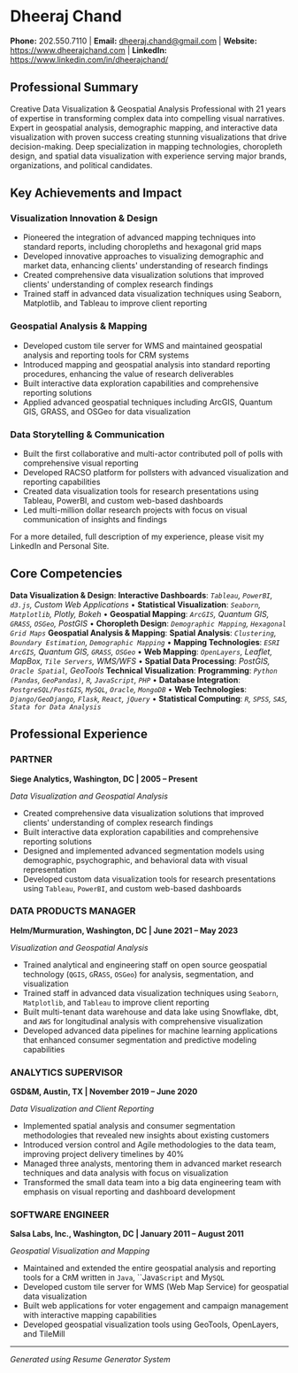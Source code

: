 # Dheeraj Chand

**Phone:** 202.550.7110 | **Email:** dheeraj.chand@gmail.com | **Website:** https://www.dheerajchand.com | **LinkedIn:** https://www.linkedin.com/in/dheerajchand/

## Professional Summary

Creative Data Visualization & Geospatial Analysis Professional with 21 years of expertise in transforming complex data into compelling visual narratives. Expert in geospatial analysis, demographic mapping, and interactive data visualization with proven success creating stunning visualizations that drive decision-making. Deep specialization in mapping technologies, choropleth design, and spatial data visualization with experience serving major brands, organizations, and political candidates.

## Key Achievements and Impact

### Visualization Innovation & Design
- Pioneered the integration of advanced mapping techniques into standard reports, including choropleths and hexagonal grid maps
- Developed innovative approaches to visualizing demographic and market data, enhancing clients' understanding of research findings
- Created comprehensive data visualization solutions that improved clients' understanding of complex research findings
- Trained staff in advanced data visualization techniques using Seaborn, Matplotlib, and Tableau to improve client reporting

### Geospatial Analysis & Mapping
- Developed custom tile server for WMS and maintained geospatial analysis and reporting tools for CRM systems
- Introduced mapping and geospatial analysis into standard reporting procedures, enhancing the value of research deliverables
- Built interactive data exploration capabilities and comprehensive reporting solutions
- Applied advanced geospatial techniques including ArcGIS, Quantum GIS, GRASS, and OSGeo for data visualization

### Data Storytelling & Communication
- Built the first collaborative and multi-actor contributed poll of polls with comprehensive visual reporting
- Developed RACSO platform for pollsters with advanced visualization and reporting capabilities
- Created data visualization tools for research presentations using Tableau, PowerBI, and custom web-based dashboards
- Led multi-million dollar research projects with focus on visual communication of insights and findings

For a more detailed, full description of my experience, please visit my <link href="https://www.linkedin.com/in/dheerajchand/" color="blue">LinkedIn</link> and <link href="https://www.dheerajchand.com" color="blue">Personal Site</link>.

## Core Competencies

**Data Visualization & Design**: **Interactive Dashboards**: *`Tableau`, `PowerBI`, `d3.js`, Custom Web Applications* • **Statistical Visualization**: *`Seaborn`, `Matplotlib`, Plotly, Bokeh* • **Geospatial Mapping**: *`ArcGIS`, Quantum GIS, `GRASS`, `OSGeo`, PostGIS* • **Choropleth Design**: *`Demographic Mapping`, `Hexagonal Grid Maps`*
**Geospatial Analysis & Mapping**: **Spatial Analysis**: *`Clustering`, `Boundary Estimation`, `Demographic Mapping`* • **Mapping Technologies**: *`ESRI ArcGIS`, Quantum GIS, `GRASS`, `OSGeo`* • **Web Mapping**: *`OpenLayers`, Leaflet, MapBox, `Tile Servers`, WMS/WFS* • **Spatial Data Processing**: *PostGIS, `Oracle Spatial`, GeoTools*
**Technical Visualization**: **Programming**: *`Python (Pandas`, `GeoPandas)`, `R`, `JavaScript`, `PHP`* • **Database Integration**: *`PostgreSQL/PostGIS`, `MySQL`, `Oracle`, `MongoDB`* • **Web Technologies**: *`Django/GeoDjango`, `Flask`, `React`, `jQuery`* • **Statistical Computing**: *`R`, `SPSS`, `SAS`, `Stata for Data Analysis`*

## Professional Experience

### PARTNER
**Siege Analytics, Washington, DC | 2005 – Present**

*Data Visualization and Geospatial Analysis*

- Created comprehensive data visualization solutions that improved clients' understanding of complex research findings
- Built interactive data exploration capabilities and comprehensive reporting solutions
- Designed and implemented advanced segmentation models using demographic, psychographic, and behavioral data with visual representation
- Developed custom data visualization tools for research presentations using `Tableau`, `PowerBI`, and custom web-based dashboards

### DATA PRODUCTS MANAGER
**Helm/Murmuration, Washington, DC | June 2021 – May 2023**

*Visualization and Geospatial Analysis*

- Trained analytical and engineering staff on open source geospatial technology (`QGIS`, `G`R`ASS`, `OSGeo`) for analysis, segmentation, and visualization
- Trained staff in advanced data visualization techniques using `Seaborn`, `Matplotlib`, and `Tableau` to improve client reporting
- Built multi-tenant data warehouse and data lake using Snowflake, dbt, and `AWS` for longitudinal analysis with comprehensive visualization
- Developed advanced data pipelines for machine learning applications that enhanced consumer segmentation and predictive modeling capabilities

### ANALYTICS SUPERVISOR
**GSD&M, Austin, TX | November 2019 – June 2020**

*Data Visualization and Client Reporting*

- Implemented spatial analysis and consumer segmentation methodologies that revealed new insights about existing customers
- Introduced version control and Agile methodologies to the data team, improving project delivery timelines by 40%
- Managed three analysts, mentoring them in advanced market research techniques and data analysis with focus on visualization
- Transformed the small data team into a big data engineering team with emphasis on visual reporting and dashboard development

### SOFTWARE ENGINEER
**Salsa Labs, Inc., Washington, DC | January 2011 – August 2011**

*Geospatial Visualization and Mapping*

- Maintained and extended the entire geospatial analysis and reporting tools for a C`R`M written in `Java`, ``Java`Script` and My`SQL`
- Developed custom tile server for WMS (Web Map Service) for geospatial data visualization
- Built web applications for voter engagement and campaign management with interactive mapping capabilities
- Developed geospatial visualization tools using GeoTools, OpenLayers, and TileMill

---

*Generated using Resume Generator System*